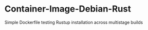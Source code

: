 # Container-Image-Debian-Rust
Simple Dockerfile testing Rustup installation across multistage builds

